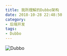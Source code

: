 ```yaml
---
title: 我所理解的Dubbo架构
date: 2018-10-28 22:48:50
category: 
- 后端开发
tags:
- Dubbo
---
```



![Dubbo](https://www.huangdayu.cn/assets/private/images/image-74.png)